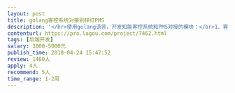 ```yaml
---                
layout: post       
title: golang客控系统对接别样红PMS           
description: '</br>使用golang语言，开发知能客控系统和PMS对接的模块：</br>1、客控系统和需求对接模块部署于同一台机器上。</br>2、客控系统协议为http，使用get方法,数据为json格式</br>3、别样红PMS协议为http通讯</br>4、需求为定时获取PSM系统中每个房间客人信息，将信息转发给客控系统，时间延迟在10s以内。</br>'     
contenturl: https://pro.lagou.com/project/7462.html      
tags: [后端开发]            
salary: 3000-5000元          
publish_time: 2018-04-24 15:47:52         
review: 1480人                   
apply: 4人                   
recommend: 5人                   
time_range: 1-2周              
---                 
```

